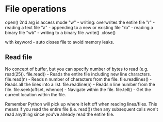 # File operations
  open()
      2nd arg is access mode
      "w" - writing: overwrites the entire file
      "r" - reading a text file
      "a" - appending to a new or existing file
      "rb" - reading a binary file
      "wb" - writing to a binary file
  .write()
  .close()

  with keyword - auto closes file to avoid memory leaks.

## Read file
  No concept of buffer, but you can specify number of bytes to read (e.g. read(25)).
  file.read() - Reads the entire file including new line characters.
  file.read(n) - Reads n number of characters from the file.
  file.readlines() - Reads all the lines into a list.
  file.readline(n) - Reads n line number from the file.
  file.seek(offset, whence) - Navigate within the file.
  file.tell() - Get the current location within the file.

Remember Python will pick up where it left off when reading lines/files.
This means if you read the entire file (i.e. read()) then any subsequent calls won't read anything
since you've already read the entire file.
